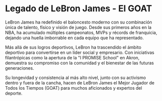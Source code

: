 # Legado de LeBron James - El GOAT

LeBron James ha redefinido el baloncesto moderno con su combinación única de talento, físico y visión de juego. Desde sus primeros años en la NBA, ha acumulado múltiples campeonatos, MVPs y récords de franquicia, dejando una huella imborrable en cada equipo que ha representado.

Más allá de sus logros deportivos, LeBron ha trascendido el ámbito deportivo para convertirse en un líder social y empresario. Con iniciativas filantrópicas como la apertura de la "I PROMISE School" en Akron, demuestra su compromiso con la comunidad y el bienestar de las futuras generaciones.

Su longevidad y consistencia al más alto nivel, junto con su activismo dentro y fuera de la cancha, hacen de LeBron James el Mejor Jugador de Todos los Tiempos (GOAT) para muchos aficionados y expertos del deporte.